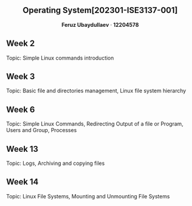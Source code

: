 <div align="center">
  <h2>Operating System[202301-ISE3137-001]</h2>
  <p align="center">
    <b>Feruz Ubaydullaev</b>
    ·
    <b>12204578</b>
  </p>
</div>

## Week 2
Topic: Simple Linux commands introduction

## Week 3
Topic: Basic file and directories management, Linux file system hierarchy

## Week 6
Topic: Simple Linux Commands, Redirecting Output of a file or Program, Users and Group, Processes

## Week 13
Topic: Logs, Archiving and copying files

## Week 14
Topic: Linux File Systems, Mounting and Unmounting File Systems
